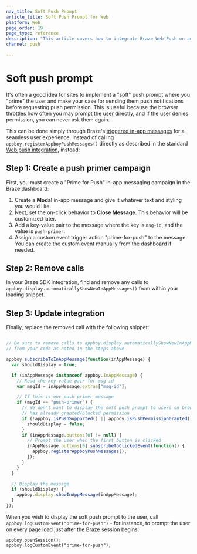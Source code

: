 ```yaml
---
nav_title: Soft Push Prompt
article_title: Soft Push Prompt for Web
platform: Web
page_order: 19
page_type: reference
description: "This article covers how to integrate Braze Web Push on an alternate domain."
channel: push

---
```


# Soft push prompt

It's often a good idea for sites to implement a "soft" push prompt where you "prime" the user and make your case for sending them push notifications before requesting push permission. This is useful because the browser throttles how often you may prompt the user directly, and if the user denies permission, you can never ask them again. 

This can be done simply through Braze's [triggered in-app messages]({{site.baseurl}}/developer_guide/platform_integration_guides/web/in_app_messaging/#in-app-messaging) for a seamless user experience. Instead of calling `appboy.registerAppboyPushMessages()` directly as described in the standard [Web push integration]({{site.baseurl}}/developer_guide/platform_integration_guides/web/push_notifications/integration/#step-2-browser-registration), instead:

## Step 1: Create a push primer campaign

First, you must create a "Prime for Push" in-app messaging campaign in the Braze dashboard:

1. Create a **Modal** in-app message and give it whatever text and styling you would like. 
2. Next, set the on-click behavior to **Close Message**. This behavior will be customized later.
3. Add a key-value pair to the message where the key is `msg-id`, and the value is `push-primer`.
4. Assign a custom event trigger action "prime-for-push" to the message. You can create the custom event manually from the dashboard if needed.

## Step 2: Remove calls

In your Braze SDK integration, find and remove any calls to `appboy.display.automaticallyShowNewInAppMessages()` from within your loading snippet.

## Step 3: Update integration

Finally, replace the removed call with the following snippet:

```javascript

// Be sure to remove calls to appboy.display.automaticallyShowNewInAppMessages() 
// from your code as noted in the steps above

appboy.subscribeToInAppMessage(function(inAppMessage) {
  var shouldDisplay = true;

  if (inAppMessage instanceof appboy.InAppMessage) {
    // Read the key-value pair for msg-id
    var msgId = inAppMessage.extras["msg-id"];

    // If this is our push primer message
    if (msgId == "push-primer") {
      // We don't want to display the soft push prompt to users on browsers that don't support push, or if the user
      // has already granted/blocked permission
      if (!appboy.isPushSupported() || appboy.isPushPermissionGranted() || appboy.isPushBlocked()) {
        shouldDisplay = false;
      }
      if (inAppMessage.buttons[0] != null) {
        // Prompt the user when the first button is clicked
        inAppMessage.buttons[0].subscribeToClickedEvent(function() {
          appboy.registerAppboyPushMessages();
        });
      }
    }
  }

  // Display the message
  if (shouldDisplay) {
    appboy.display.showInAppMessage(inAppMessage);
  }
});
```

When you wish to display the soft push prompt to the user, call `appboy.logCustomEvent("prime-for-push")` - for instance, to prompt the user on every page load just after the Braze session begins:

```
appboy.openSession();
appboy.logCustomEvent("prime-for-push");
```